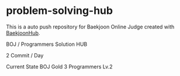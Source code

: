 # problem-solving-hub

This is a auto push repository for Baekjoon Online Judge created with [BaekjoonHub](https://github.com/BaekjoonHub/BaekjoonHub).

BOJ / Programmers Solution HUB

2 Commit / Day

Current State
BOJ Gold 3
Programmers Lv.2
